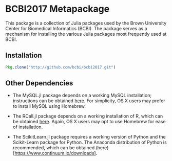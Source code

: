 # BCBI2017 Metapackage
This package is a collection of Julia packages used by the Brown University Center for Biomedical Informatics (BCBI). The package serves as a mechanism for installing the various Julia packages most frequently used at BCBI.

## Installation
```julia
Pkg.clone("http://github.com/bcbi/bcbi2017.git")
```

## Other Dependencies
* The MySQL.jl package depends on a working MySQL installation; instructions can be obtained [here](https://dev.mysql.com/doc/refman/5.7/en/installing.html). For simplicity, OS X users may prefer to install MySQL using Homebrew.

* The RCall.jl package depends on a working installation of R, which can be obtained [here](https://www.r-project.org/). Again, OS X users may opt to use Homebrew for ease of installation.

* The ScikitLearn.jl package requires a working version of Python and the Scikit-Learn package for Python. The Anaconda distribution of Python is recommended, which can be obtained (here)[https://www.continuum.io/downloads].


     